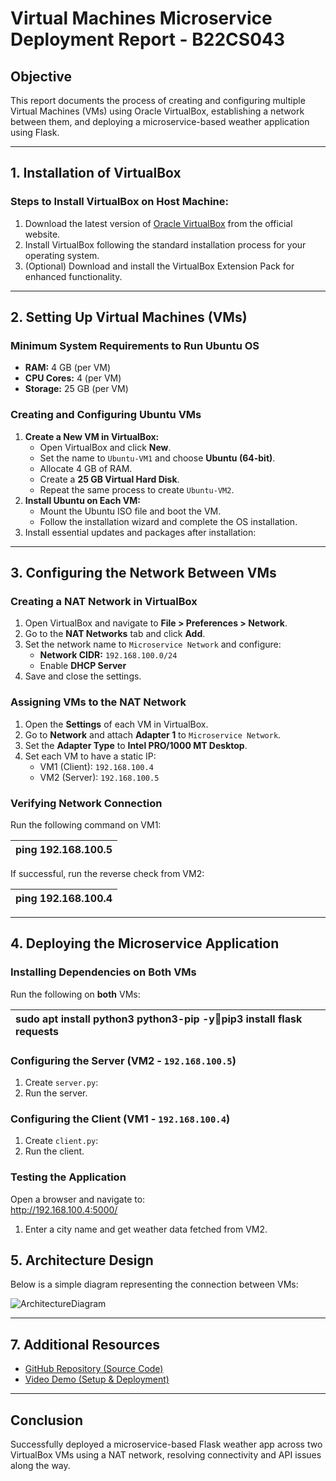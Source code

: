 # **Virtual Machines Microservice Deployment Report \- B22CS043**

## **Objective**

This report documents the process of creating and configuring multiple Virtual Machines (VMs) using Oracle VirtualBox, establishing a network between them, and deploying a microservice-based weather application using Flask.

---

## **1\. Installation of VirtualBox**

### **Steps to Install VirtualBox on Host Machine:**

1. Download the latest version of [Oracle VirtualBox](https://www.virtualbox.org/) from the official website.  
2. Install VirtualBox following the standard installation process for your operating system.  
3. (Optional) Download and install the VirtualBox Extension Pack for enhanced functionality. 

---

## **2\. Setting Up Virtual Machines (VMs)**

### **Minimum System Requirements to Run Ubuntu OS**

* **RAM:** 4 GB (per VM)  
* **CPU Cores:** 4 (per VM)  
* **Storage:** 25 GB (per VM)

### **Creating and Configuring Ubuntu VMs**

1. **Create a New VM in VirtualBox:**  
   * Open VirtualBox and click **New**.  
   * Set the name to `Ubuntu-VM1` and choose **Ubuntu (64-bit)**.  
   * Allocate 4 GB of RAM.  
   * Create a **25 GB Virtual Hard Disk**.  
   * Repeat the same process to create `Ubuntu-VM2`.  
2. **Install Ubuntu on Each VM:**  
   * Mount the Ubuntu ISO file and boot the VM.  
   * Follow the installation wizard and complete the OS installation.  
3. Install essential updates and packages after installation:

---

## 

## **3\. Configuring the Network Between VMs**

### **Creating a NAT Network in VirtualBox**

1. Open VirtualBox and navigate to **File \> Preferences \> Network**.  
2. Go to the **NAT Networks** tab and click **Add**.  
3. Set the network name to `Microservice Network` and configure:  
   * **Network CIDR:** `192.168.100.0/24`  
   * Enable **DHCP Server**  
4. Save and close the settings.

### **Assigning VMs to the NAT Network**

1. Open the **Settings** of each VM in VirtualBox.  
2. Go to **Network** and attach **Adapter 1** to `Microservice Network`.  
3. Set the **Adapter Type** to **Intel PRO/1000 MT Desktop**.  
4. Set each VM to have a static IP:  
   * VM1 (Client): `192.168.100.4`  
   * VM2 (Server): `192.168.100.5`

### **Verifying Network Connection**

Run the following command on VM1:

| ping 192.168.100.5 |
| :---- |

If successful, run the reverse check from VM2:

| ping 192.168.100.4 |
| :---- |

---

## **4\. Deploying the Microservice Application**

### **Installing Dependencies on Both VMs**

Run the following on **both** VMs:

| sudo apt install python3 python3-pip \-ypip3 install flask requests |
| :---- |

### **Configuring the Server (VM2 \- `192.168.100.5`)**

1. Create `server.py`:  
2. Run the server.

### **Configuring the Client (VM1 \- `192.168.100.4`)**

1. Create `client.py`:  
2. Run the client.

### **Testing the Application**

Open a browser and navigate to:  
 http://192.168.100.4:5000/

1. Enter a city name and get weather data fetched from VM2.


## **5\. Architecture Design**

Below is a simple diagram representing the connection between VMs:


![ArchitectureDiagram](https://github.com/user-attachments/assets/1b0bdb45-ad77-49cb-aa79-d4e103f1c2cd)

---

## **7\. Additional Resources**

* [GitHub Repository (Source Code)](https://github.com/your_repo)  
* [Video Demo (Setup & Deployment)](https://your_video_link/)

---

## **Conclusion**

Successfully deployed a microservice-based Flask weather app across two VirtualBox VMs using a NAT network, resolving connectivity and API issues along the way.

